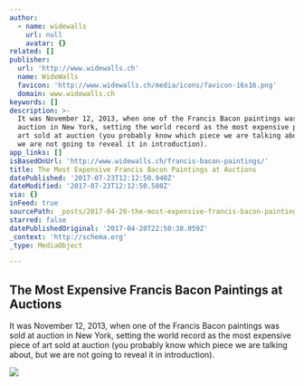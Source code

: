 ```yaml
---
author:
  - name: widewalls
    url: null
    avatar: {}
related: []
publisher:
  url: 'http://www.widewalls.ch'
  name: WideWalls
  favicon: 'http://www.widewalls.ch/media/icons/favicon-16x16.png'
  domain: www.widewalls.ch
keywords: []
description: >-
  It was November 12, 2013, when one of the Francis Bacon paintings was sold at
  auction in New York, setting the world record as the most expensive piece of
  art sold at auction (you probably know which piece we are talking about, but
  we are not going to reveal it in introduction).
app_links: []
isBasedOnUrl: 'http://www.widewalls.ch/francis-bacon-paintings/'
title: The Most Expensive Francis Bacon Paintings at Auctions
datePublished: '2017-07-23T12:12:50.940Z'
dateModified: '2017-07-23T12:12:50.580Z'
via: {}
inFeed: true
sourcePath: _posts/2017-04-20-the-most-expensive-francis-bacon-paintings-at-auctions.md
starred: false
datePublishedOriginal: '2017-04-20T22:50:38.059Z'
_context: 'http://schema.org'
_type: MediaObject

---
```

<article style=""><h1>The Most Expensive Francis Bacon Paintings at Auctions</h1><p>It was November 12, 2013, when one of the Francis Bacon paintings was sold at auction in New York, setting the world record as the most expensive piece of art sold at auction (you probably know which piece we are talking about, but we are not going to reveal it in introduction).</p><img src="http://d2jv9003bew7ag.cloudfront.net/uploads/Francis-Bacon-in-1976.jpg" /></article>